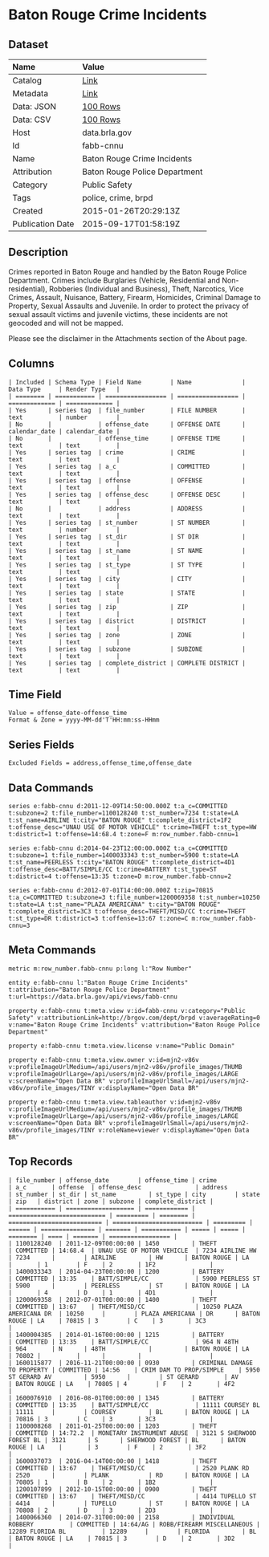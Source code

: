 # Baton Rouge Crime Incidents

## Dataset

| Name | Value |
| :--- | :---- |
| Catalog | [Link](https://catalog.data.gov/dataset/baton-rouge-crime-incidents) |
| Metadata | [Link](https://data.brla.gov/api/views/fabb-cnnu) |
| Data: JSON | [100 Rows](https://data.brla.gov/api/views/fabb-cnnu/rows.json?max_rows=100) |
| Data: CSV | [100 Rows](https://data.brla.gov/api/views/fabb-cnnu/rows.csv?max_rows=100) |
| Host | data.brla.gov |
| Id | fabb-cnnu |
| Name | Baton Rouge Crime Incidents |
| Attribution | Baton Rouge Police Department |
| Category | Public Safety |
| Tags | police, crime, brpd |
| Created | 2015-01-26T20:29:13Z |
| Publication Date | 2015-09-17T01:58:19Z |

## Description

Crimes reported in Baton Rouge and handled by the Baton Rouge Police Department. Crimes include Burglaries (Vehicle, Residential and Non-residential), Robberies (Individual and Business), Theft, Narcotics, Vice Crimes, Assault, Nuisance, Battery, Firearm, Homicides, Criminal Damage to Property, Sexual Assaults and Juvenile.   In order to protect the privacy of sexual assault victims and juvenile victims, these incidents are not geocoded and will not be mapped. 

Please see the disclaimer in the Attachments section of the About page.

## Columns

```ls
| Included | Schema Type | Field Name        | Name              | Data Type     | Render Type   |
| ======== | =========== | ================= | ================= | ============= | ============= |
| Yes      | series tag  | file_number       | FILE NUMBER       | text          | number        |
| No       |             | offense_date      | OFFENSE DATE      | calendar_date | calendar_date |
| No       |             | offense_time      | OFFENSE TIME      | text          | text          |
| Yes      | series tag  | crime             | CRIME             | text          | text          |
| Yes      | series tag  | a_c               | COMMITTED         | text          | text          |
| Yes      | series tag  | offense           | OFFENSE           | text          | text          |
| Yes      | series tag  | offense_desc      | OFFENSE DESC      | text          | text          |
| No       |             | address           | ADDRESS           | text          | text          |
| Yes      | series tag  | st_number         | ST NUMBER         | text          | number        |
| Yes      | series tag  | st_dir            | ST DIR            | text          | text          |
| Yes      | series tag  | st_name           | ST NAME           | text          | text          |
| Yes      | series tag  | st_type           | ST TYPE           | text          | text          |
| Yes      | series tag  | city              | CITY              | text          | text          |
| Yes      | series tag  | state             | STATE             | text          | text          |
| Yes      | series tag  | zip               | ZIP               | text          | text          |
| Yes      | series tag  | district          | DISTRICT          | text          | text          |
| Yes      | series tag  | zone              | ZONE              | text          | text          |
| Yes      | series tag  | subzone           | SUBZONE           | text          | text          |
| Yes      | series tag  | complete_district | COMPLETE DISTRICT | text          | text          |
```

## Time Field

```ls
Value = offense_date-offense_time
Format & Zone = yyyy-MM-dd'T'HH:mm:ss-HHmm
```

## Series Fields

```ls
Excluded Fields = address,offense_time,offense_date
```

## Data Commands

```ls
series e:fabb-cnnu d:2011-12-09T14:50:00.000Z t:a_c=COMMITTED t:subzone=2 t:file_number=1100128240 t:st_number=7234 t:state=LA t:st_name=AIRLINE t:city="BATON ROUGE" t:complete_district=1F2 t:offense_desc="UNAU USE OF MOTOR VEHICLE" t:crime=THEFT t:st_type=HW t:district=1 t:offense=14:68.4 t:zone=F m:row_number.fabb-cnnu=1

series e:fabb-cnnu d:2014-04-23T12:00:00.000Z t:a_c=COMMITTED t:subzone=1 t:file_number=1400033343 t:st_number=5900 t:state=LA t:st_name=PEERLESS t:city="BATON ROUGE" t:complete_district=4D1 t:offense_desc=BATT/SIMPLE/CC t:crime=BATTERY t:st_type=ST t:district=4 t:offense=13:35 t:zone=D m:row_number.fabb-cnnu=2

series e:fabb-cnnu d:2012-07-01T14:00:00.000Z t:zip=70815 t:a_c=COMMITTED t:subzone=3 t:file_number=1200069358 t:st_number=10250 t:state=LA t:st_name="PLAZA AMERICANA" t:city="BATON ROUGE" t:complete_district=3C3 t:offense_desc=THEFT/MISD/CC t:crime=THEFT t:st_type=DR t:district=3 t:offense=13:67 t:zone=C m:row_number.fabb-cnnu=3
```

## Meta Commands

```ls
metric m:row_number.fabb-cnnu p:long l:"Row Number"

entity e:fabb-cnnu l:"Baton Rouge Crime Incidents" t:attribution="Baton Rouge Police Department" t:url=https://data.brla.gov/api/views/fabb-cnnu

property e:fabb-cnnu t:meta.view v:id=fabb-cnnu v:category="Public Safety" v:attributionLink=http://brgov.com/dept/brpd v:averageRating=0 v:name="Baton Rouge Crime Incidents" v:attribution="Baton Rouge Police Department"

property e:fabb-cnnu t:meta.view.license v:name="Public Domain"

property e:fabb-cnnu t:meta.view.owner v:id=mjn2-v86v v:profileImageUrlMedium=/api/users/mjn2-v86v/profile_images/THUMB v:profileImageUrlLarge=/api/users/mjn2-v86v/profile_images/LARGE v:screenName="Open Data BR" v:profileImageUrlSmall=/api/users/mjn2-v86v/profile_images/TINY v:displayName="Open Data BR"

property e:fabb-cnnu t:meta.view.tableauthor v:id=mjn2-v86v v:profileImageUrlMedium=/api/users/mjn2-v86v/profile_images/THUMB v:profileImageUrlLarge=/api/users/mjn2-v86v/profile_images/LARGE v:screenName="Open Data BR" v:profileImageUrlSmall=/api/users/mjn2-v86v/profile_images/TINY v:roleName=viewer v:displayName="Open Data BR"
```

## Top Records

```ls
| file_number | offense_date        | offense_time | crime                       | a_c       | offense  | offense_desc               | address                   | st_number | st_dir | st_name         | st_type | city        | state | zip   | district | zone | subzone | complete_district | 
| =========== | =================== | ============ | =========================== | ========= | ======== | ========================== | ========================= | ========= | ====== | =============== | ======= | =========== | ===== | ===== | ======== | ==== | ======= | ================= | 
| 1100128240  | 2011-12-09T00:00:00 | 1450         | THEFT                       | COMMITTED | 14:68.4  | UNAU USE OF MOTOR VEHICLE  | 7234 AIRLINE HW           | 7234      |        | AIRLINE         | HW      | BATON ROUGE | LA    |       | 1        | F    | 2       | 1F2               | 
| 1400033343  | 2014-04-23T00:00:00 | 1200         | BATTERY                     | COMMITTED | 13:35    | BATT/SIMPLE/CC             | 5900 PEERLESS ST          | 5900      |        | PEERLESS        | ST      | BATON ROUGE | LA    |       | 4        | D    | 1       | 4D1               | 
| 1200069358  | 2012-07-01T00:00:00 | 1400         | THEFT                       | COMMITTED | 13:67    | THEFT/MISD/CC              | 10250 PLAZA AMERICANA DR  | 10250     |        | PLAZA AMERICANA | DR      | BATON ROUGE | LA    | 70815 | 3        | C    | 3       | 3C3               | 
| 1400004385  | 2014-01-16T00:00:00 | 1215         | BATTERY                     | COMMITTED | 13:35    | BATT/SIMPLE/CC             | 964 N 48TH                | 964       | N      | 48TH            |         | BATON ROUGE | LA    | 70802 |          |      |         |                   | 
| 1600115877  | 2016-11-21T00:00:00 | 0930         | CRIMINAL DAMAGE TO PROPERTY | COMMITTED | 14:56    | CRIM DAM TO PROP/SIMPLE    | 5950 ST GERARD AV         | 5950      |        | ST GERARD       | AV      | BATON ROUGE | LA    | 70805 | 4        | F    | 2       | 4F2               | 
| 1600076910  | 2016-08-01T00:00:00 | 1345         | BATTERY                     | COMMITTED | 13:35    | BATT/SIMPLE/CC             | 11111 COURSEY BL          | 11111     |        | COURSEY         | BL      | BATON ROUGE | LA    | 70816 | 3        | C    | 3       | 3C3               | 
| 1100008268  | 2011-01-25T00:00:00 | 1203         | THEFT                       | COMMITTED | 14:72.2  | MONETARY INSTRUMENT ABUSE  | 3121 S SHERWOOD FOREST BL | 3121      | S      | SHERWOOD FOREST | BL      | BATON ROUGE | LA    |       | 3        | F    | 2       | 3F2               | 
| 1600037073  | 2016-04-14T00:00:00 | 1418         | THEFT                       | COMMITTED | 13:67    | THEFT/MISD/CC              | 2520 PLANK RD             | 2520      |        | PLANK           | RD      | BATON ROUGE | LA    | 70805 | 1        | B    | 2       | 1B2               | 
| 1200107899  | 2012-10-15T00:00:00 | 0900         | THEFT                       | COMMITTED | 13:67    | THEFT/MISD/CC              | 4414 TUPELLO ST           | 4414      |        | TUPELLO         | ST      | BATON ROUGE | LA    | 70808 | 2        | D    | 3       | 2D3               | 
| 1400066360  | 2014-07-31T00:00:00 | 2158         | INDIVIDUAL ROBBERY          | COMMITTED | 14:64/AG | ROBB/FIREARM MISCELLANEOUS | 12289 FLORIDA BL          | 12289     |        | FLORIDA         | BL      | BATON ROUGE | LA    | 70815 | 3        | D    | 2       | 3D2               | 
```